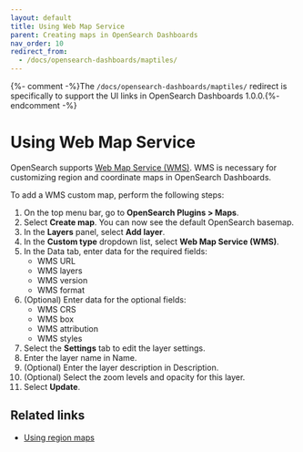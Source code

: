 ```yaml
---
layout: default
title: Using Web Map Service
parent: Creating maps in OpenSearch Dashboards
nav_order: 10
redirect_from:
  - /docs/opensearch-dashboards/maptiles/
---
```


{%- comment -%}The `/docs/opensearch-dashboards/maptiles/` redirect is specifically to support the UI links in OpenSearch Dashboards 1.0.0.{%- endcomment -%}

# Using Web Map Service

OpenSearch supports [Web Map Service (WMS)](https://www.ogc.org/standards/wms).  WMS is necessary for customizing region and coordinate maps in OpenSearch Dashboards.

To add a WMS custom map, perform the following steps: 

1. On the top menu bar, go to **OpenSearch Plugins > Maps**.
1. Select **Create map**. You can now see the default OpenSearch basemap.
1. In the **Layers** panel, select **Add layer**.
1. In the **Custom type** dropdown list, select **Web Map Service (WMS)**.
1. In the Data tab, enter data for the required fields:
   - WMS URL
   - WMS layers
   - WMS version
   - WMS format
1. (Optional) Enter data for the optional fields:
   - WMS CRS
   - WMS box
   - WMS attribution
   - WMS styles
1. Select the **Settings** tab to edit the layer settings.
1. Enter the layer name in Name.
1. (Optional) Enter the layer description in Description.
1. (Optional) Select the zoom levels and opacity for this layer.
1. Select **Update**.

## Related links

- [Using region maps](dashboards/visualize/geojson-regionmaps/)